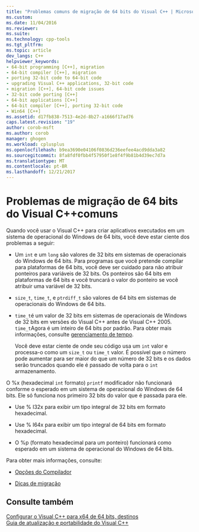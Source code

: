 ```yaml
---
title: "Problemas comuns de migração de 64 bits do Visual C++ | Microsoft Docs"
ms.custom: 
ms.date: 11/04/2016
ms.reviewer: 
ms.suite: 
ms.technology: cpp-tools
ms.tgt_pltfrm: 
ms.topic: article
dev_langs: C++
helpviewer_keywords:
- 64-bit programming [C++], migration
- 64-bit compiler [C++], migration
- porting 32-bit code to 64-bit code
- upgrading Visual C++ applications, 32-bit code
- migration [C++], 64-bit code issues
- 32-bit code porting [C++]
- 64-bit applications [C++]
- 64-bit compiler [C++], porting 32-bit code
- Win64 [C++]
ms.assetid: d17fb838-7513-4e2d-8b27-a1666f17ad76
caps.latest.revision: "19"
author: corob-msft
ms.author: corob
manager: ghogen
ms.workload: cplusplus
ms.openlocfilehash: b9ea3690e04106f0836d236eefee4acd9dda3a82
ms.sourcegitcommit: 8fa8fdf0fbb4f57950f1e8f4f9b81b4d39ec7d7a
ms.translationtype: MT
ms.contentlocale: pt-BR
ms.lasthandoff: 12/21/2017
---
```

# <a name="common-visual-c-64-bit-migration-issues"></a>Problemas de migração de 64 bits do Visual C++comuns

Quando você usar o Visual C++ para criar aplicativos executados em um sistema de operacional do Windows de 64 bits, você deve estar ciente dos problemas a seguir:  
  
-   Um `int` e um `long` são valores de 32 bits em sistemas de operacionais do Windows de 64 bits. Para programas que você pretende compilar para plataformas de 64 bits, você deve ser cuidado para não atribuir ponteiros para variáveis de 32 bits. Os ponteiros são 64 bits em plataformas de 64 bits e você truncará o valor do ponteiro se você atribuir uma variável de 32 bits.  
  
-   `size_t`, `time_t`, e `ptrdiff_t` são valores de 64 bits em sistemas de operacionais do Windows de 64 bits.  
  
-   `time_t`é um valor de 32 bits em sistemas de operacionais de Windows de 32 bits em versões do Visual C++ antes de Visual C++ 2005. `time_t`Agora é um inteiro de 64 bits por padrão. Para obter mais informações, consulte [gerenciamento de tempo](../c-runtime-library/time-management.md).  
  
     Você deve estar ciente de onde seu código usa um `int` valor e processa-o como um `size_t` ou `time_t` valor. É possível que o número pode aumentar para ser maior do que um número de 32 bits e os dados serão truncados quando ele é passado de volta para o `int` armazenamento.  
  
O %x (hexadecimal `int` formato) `printf` modificador não funcionará conforme o esperado em um sistema de operacional do Windows de 64 bits. Ele só funciona nos primeiro 32 bits do valor que é passada para ele.  
  
-   Use % I32x para exibir um tipo integral de 32 bits em formato hexadecimal.  
  
-   Use % I64x para exibir um tipo integral de 64 bits em formato hexadecimal.  
  
-   O %p (formato hexadecimal para um ponteiro) funcionará como esperado em um sistema de operacional do Windows de 64 bits.  
  
Para obter mais informações, consulte:  
  
-   [Opções do Compilador](../build/reference/compiler-options.md)  
  
-   [Dicas de migração](http://msdn.microsoft.com/library/windows/desktop/aa384214)  
  
## <a name="see-also"></a>Consulte também  

[Configurar o Visual C++ para x64 de 64 bits, destinos](../build/configuring-programs-for-64-bit-visual-cpp.md)   
[Guia de atualização e portabilidade do Visual C++](../porting/visual-cpp-porting-and-upgrading-guide.md)